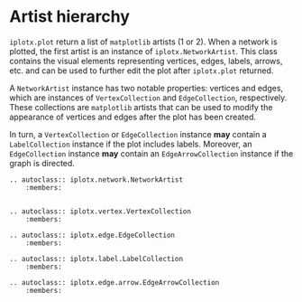 # Artist hierarchy
`iplotx.plot` return a list of `matplotlib` artists (1 or 2). When a network is plotted, the first artist is an instance of `iplotx.NetworkArtist`. This class contains the visual elements representing vertices, edges, labels, arrows, etc. and can be used to further edit the plot after `iplotx.plot` returned.

A `NetworkArtist` instance has two notable properties: vertices and edges, which are instances of `VertexCollection` and `EdgeCollection`, respectively. These collections are `matplotlib` artists that can be used to modify the appearance of vertices and edges after the plot has been created.

In turn, a `VertexCollection` or `EdgeCollection` instance **may** contain a `LabelCollection` instance if the plot includes labels. Moreover, an `EdgeCollection` instance **may** contain an `EdgeArrowCollection` instance if the graph is directed.

```{eval-rst}
.. autoclass:: iplotx.network.NetworkArtist
    :members:


.. autoclass:: iplotx.vertex.VertexCollection
    :members:

.. autoclass:: iplotx.edge.EdgeCollection
    :members:

.. autoclass:: iplotx.label.LabelCollection
    :members:

.. autoclass:: iplotx.edge.arrow.EdgeArrowCollection
    :members:
```

